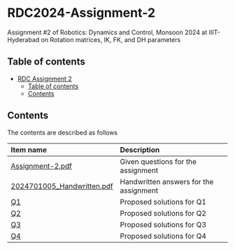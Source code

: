 # RDC2024-Assignment-2

Assignment #2 of Robotics: Dynamics and Control, Monsoon 2024 at IIIT-Hyderabad on Rotation matrices, IK, FK, and DH parameters

## Table of contents

- [RDC Assignment 2](#rdc2024-assignment-2)
    - [Table of contents](#table-of-contents)
    - [Contents](#contents)

## Contents

The contents are described as follows

| Item name | Description |
| :---- | :---- |
| [Assignment-2.pdf](./Assignment-2.pdf) | Given questions for the assignment |
| [2024701005_Handwritten.pdf](./2024701005_Handwritten.pdf) | Handwritten answers for the assignment |
| [Q1](./Q1) | Proposed solutions for Q1 |  
| [Q2](./Q2) | Proposed solutions for Q2 |  
| [Q3](./Q3) | Proposed solutions for Q3 |  
| [Q4](./Q4) | Proposed solutions for Q4 |  